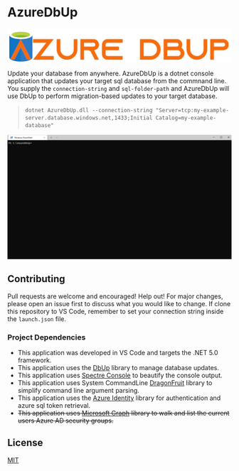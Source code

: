 # AzureDbUp

![Azure DbUp Logo](./img/AzureDbUp-logo.png)

Update your database from anywhere. AzureDbUp is a dotnet console application that updates your target sql database from the commnand line.  
You supply the `connection-string` and `sql-folder-path` and AzureDbUp will use DbUp to perform migration-based updates to your target database. 

> `dotnet AzureDbUp.dll --connection-string "Server=tcp:my-example-server.database.windows.net,1433;Initial Catalog=my-example-database"`

![Azure DbUp example](./img/AzureDbUp-Example-Run.gif)

## Contributing
Pull requests are welcome and encouraged! Help out! For major changes, please open an issue first to discuss what you would like to change.  If clone this repository to VS Code, remember to set your connection string inside the `launch.json` file.
 

### Project Dependencies

 - This application was developed in VS Code and targets the .NET 5.0 framework.
 - This application uses the [DbUp](https://dbup.readthedocs.io/) library to manage database updates. 
 - This application uses [Spectre Console](https://github.com/spectreconsole/spectre.console) to beautify the console output.
 - This application uses System CommandLine [DragonFruit](https://github.com/dotnet/command-line-api/wiki) library to simplify command line argument parsing.
 - This application uses the [Azure Identity](https://github.com/Azure/azure-sdk-for-net/blob/main/sdk/identity/Azure.Identity/README.md) library for authentication and azure sql token retrieval.
 - ~~This application uses [Microsoft Graph](https://docs.microsoft.com/en-us/graph/overview) library to walk and list the current users Azure AD security groups.~~



## License
[MIT](https://choosealicense.com/licenses/mit/)
